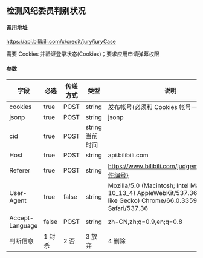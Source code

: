 ## 检测风纪委员判别状况

#### 调用地址

https://api.bilibili.com/x/credit/jury/juryCase

需要 Cookies 并验证登录状态(Cookies)；要求应用申请弹幕权限

#### 参数

|字段|必选|传递方式|类型|说明|
|----|----|--------|----|----|
|cookies|true|POST|string|发布帐号(必须和 Cookies 帐号一致)|
|jsonp|true|POST|string|jsonp|
|cid|true|POST|string当前时间|
|Host|true|POST|string|api.bilibili.com|
|Referer|true|POST|string|https://www.bilibili.com/judgement/vote/{案件编号}|
|User-Agent|true|false|string|Mozilla/5.0 (Macintosh; Intel Mac OS X 10_13_4) AppleWebKit/537.36 (KHTML, like Gecko) Chrome/66.0.3359.139 Safari/537.36|
|Accept-Language|false|POST|string|zh-CN,zh;q=0.9,en;q=0.8|
|判断信息  |1 封杀 | 2 否 |3 放弃 | 4 删除 |
